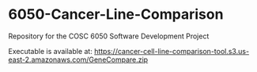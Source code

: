 # 6050-Cancer-Line-Comparison
Repository for the COSC 6050 Software Development Project

Executable is available at: https://cancer-cell-line-comparison-tool.s3.us-east-2.amazonaws.com/GeneCompare.zip
